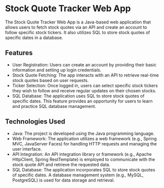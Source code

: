 # Stock Quote Tracker Web App

The Stock Quote Tracker Web App is a Java-based web application that allows users to fetch stock quotes via an API and create an account to follow specific stock tickers. It also utilizes SQL to store stock quotes of specific dates in a database.

## Features
- User Registration: Users can create an account by providing their basic information and setting up login credentials.
- Stock Quote Fetching: The app interacts with an API to retrieve real-time stock quotes based on user requests.
- Ticker Selection: Once logged in, users can select specific stock tickers they wish to follow and receive regular updates on their chosen stocks.
- SQL Database: The application uses SQL to store stock quotes of specific dates. This feature provides an opportunity for users to learn and practice SQL database management.

## Technologies Used
- Java: The project is developed using the Java programming language.
- Web Framework: The application utilizes a web framework (e.g., Spring MVC, JavaServer Faces) for handling HTTP requests and managing the user interface.
- API Integration: An API integration library or framework (e.g., Apache HttpClient, Spring RestTemplate) is employed to communicate with the stock quote API and retrieve the requested data.
- SQL Database: The application incorporates SQL to store stock quotes of specific dates. A database management system (e.g., MySQL, PostgreSQL) is used for data storage and retrieval.
